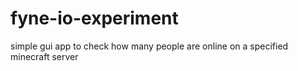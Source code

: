 # fyne-io-experiment
simple gui app to check how many people are online on a specified minecraft server
